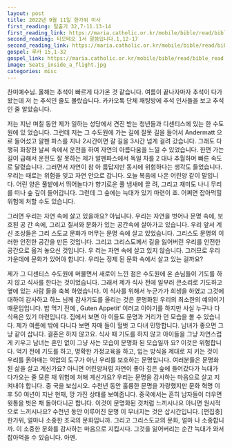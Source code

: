 ```yaml
---
layout: post
title: 2022년 9월 11일 한가위 미사
first_reading: 탈출기 32,7-11.13-14
first_reading_link: https://maria.catholic.or.kr/mobile/bible/read/bible_read.asp?m=1&n=102&p=32
second_reading: 티모테오 1서 말씀입니다.1,12-17
second_reading_link: https://maria.catholic.or.kr/mobile/bible/read/bible_read.asp?m=2&n=161&p=1
gospel: 루카 15,1-32
gospel_link: https://maria.catholic.or.kr/mobile/bible/read/bible_read.asp?m=2&n=149&p=15
image: Seats_inside_a_flight.jpg
categories: misc
---
```


찬미예수님. 올해는 추석이 빠르게 다가온 것 같습니다. 여름이 끝나자마자 추석이 다가왔는데 저
는 추석인 줄도 몰랐습니다. 카카오톡 단체 채팅방에 추석 인사들을 보고 추석인 줄 알았습니다.

저는 지난 며칠 동안 제가 일하는 성당에서 견진 받는 청년들과 디센티스에 있는 한 수도원에 있
었습니다. 그런데 저는 그 수도원에 가는 길에 잘못 길을 들어서 Andermatt 으로 들어섰고 알펜
파스를 지나 2시간이면 갈 길을 3시간 넘게 걸려 갔습니다. 그래도 다행히 화창한 날씨 속에서
운전을 하여 자연의 아름다움을 느낄 수 있었습니다. 한편 가는 길이 급해서 운전도 잘 못하는
제가 알펜파스에서 독일 차를 2 대나 추월하며 빠른 속도로 달렸습니다. 그러면서 자연이 참 아
름답지만 동시에 위험하다는 생각도 들었습니다. 우리는 때로는 위험을 잊고 자연 안으로 갑니다.
오늘 복음에 나온 어린양 같이 말입니다. 어린 양은 풀밭에서 뛰어놀다가 향기로운 풀 냄새에 끌
려, 그리고 재미도 나니 무리를 떠나 숲 깊이 들어갑니다. 그런데 그 숲에는 늑대가 있기 마련이
죠. 어쩌면 잡아먹힐 위험에 처할 수도 있습니다.

그러면 우리는 자연 속에 살고 있을까요? 아닙니다. 우리는 자연을 벗어나 문명 속에, 보호된 공
간 속에, 그리고 질서와 문화가 있는 공간속에 살아가고 있습니다. 우리 앞서 계신 조상들은 그리
스도교 문화가 머무는 문명 속에 살고 있었습니다. 그리스도 문명의 이러한 안전한 공간을 만든
것입니다. 그리고 그리스도께서 길을 잃어버린 우리를 안전한 공간으로 옮겨 놓으신 것입니다. 우
리는 자연 속에 살고 있지 않습니다. 그러므로 우리 가운데에 문화가 있어야 합니다. 우리는 정제
된 문화 속에서 살고 있는 걸까요?

제가 그 디센티스 수도원에 머물면서 새로이 느낀 점은 수도원에 온 손님들이 기도를 하지 않고
식사를 한다는 것이었습니다. 그래서 제가 식사 전에 일부러 큰소리로 기도하고 옆에 있는 사람
들을 축복 하였습니다. 이 식사를 위해서 누군가가 희생을 하였고 그것에 대하여 감사하고 하느
님께 감사기도를 올리는 것은 문명화된 우리의 최소한의 예의이기 때문입입니다. 밥 먹기 전에 ‚
Guten Appetit‘ 이러고 이야기를 하지만 사실 누구나 다 식욕은 있기 마련입니다. 집에서 보면 아
이들도 문명과 거리가 먼 모습을 볼 수 있습니다. 제가 여름에 밖에 다니다 보면 자매 들이 헐벗
고 다녀 민망합니다. 남녀가 좋으면 그냥 같이 삽니다. 결혼은 하지 않고요. 식사 때 기도를 하지
않고 아이들을 그냥 자연스럽게 키우고 남녀는 혼인 없이 그냥 사는 모습이 문명화 된 모습일까
요? 이것은 위험합니다. 먹기 전에 기도를 하고, 명확한 가정교육을 하고, 입는 방식을 제대로 지
키는 것이 우리를 옭아매는 억압의 도구가 아닌 우리를 보호하는 문명입니다. 여러분들은 문명화
된 삶을 살고 계신가요? 아니면 어린양처럼 자연이 좋아 깊은 숲에 들어갔다가 늑대가 다가오는
줄 모른 채 위험에 처해 계신가요? 우리는 문명을 감사하는 마음으로 살고 지켜내야 합니다. 중
국을 보십시오. 수천년 동안 훌륭한 문명을 자랑했지만 문화 혁명 이후 50 여년이 지난 현재, 망
가진 상태를 보여줍니다. 중국에서는 흔히 남자들이 더우면 윗통을 벗은 채 돌아다니곤 합니다.
이것이 문명화된 것처럼 느끼시나요 아니면 원시적으로 느끼시나요? 수천년 동안 이루어진 문명
이 무너지는 것은 삽시간입니다. [편집중] 한가위, 얼마나 소중한 조국의 문화입니까. 그리고 그리스도교의 문화, 얼마
나 소중합니까. 이 소중한 문화를 감사하는 마음으로 지킵시다. 그것을 잃어버리는 순간 늑대가
와서 잡아먹을 수 있습니다. 아멘.